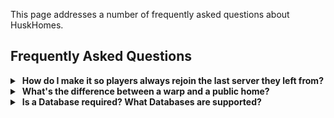 This page addresses a number of frequently asked questions about HuskHomes.

## Frequently Asked Questions

<details>
<summary>&nbsp;<b>How do I make it so players always rejoin the last server they left from?</b></summary>

In other words, you'd like it so that when players disconnect from your proxy network, that when they reconnect they are put on the same server as the one they were on when they disconnected, rather than your lobby/fallback server. This feature isn't controlled by HuskHomes, but rather on your proxy.

* On Velocity proxies: Install and configure [Yunfaremember](https://modrinth.com/plugin/yunfaremember).
* On BungeeCord proxies: Ensure `force_default_server` is disabled, and that your server is able to write the necessary player server cache file(s) to disk.

If this isn't working, make sure you've not configured priority servers which can override this.

</details>

<details>
<summary>&nbsp;<b>What's the difference between a warp and a public home?</b></summary>

### Warps:
- Nobody owns a warp.
- It is just an object on the server.
- Intended to be created by admins; only able to be created by admins by default.
- No way of limiting number that can be set.
- Accessible with /warp.
- All warp names must be unique globally.

### Public homes:
- Owned by a single player.
- Effectively, just a regular player home that has been made public.
- Can only be edited/deleted/etc by that player (unless you have admin perms).
- Counts towards the players home slot totals. You can also limit the number of homes a player can make public with perms & via config.
- Accessible with /phome, or /home (by the home owner)
- Names must be unique **per-player**; otherwise non-unique p-homes can be accessed with /phome OWNER_USERNAME.HOME_NAME.

</details>

<details>
<summary>&nbsp;<b>Is a Database required? What Databases are supported?</b></summary>

A database is not required for using HuskHomes on a single-server. If you want to use the plugin cross-server, however, a MySQL, MariaDB or PostgreSQL [[database]] are required.

HuskHomes supports the following database types. Databases marked (local) are only supported on a single-server setup:
* SQLite (local)
* H2 (local)
* MySQL v8.0+
* MariaDB v5.0+
* PostgreSQL

</details>